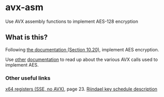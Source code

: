 # avx-asm
Use AVX assembly functions to implement AES-128 encryption

## What is this?
Following [the documentation (Section 10.20)](http://support.amd.com/TechDocs/47414_15h_sw_opt_guide.pdf), implement AES encryption.


Use [other](https://support.amd.com/TechDocs/26568.pdf) [documentation](https://software.intel.com/sites/default/files/managed/39/c5/325462-sdm-vol-1-2abcd-3abcd.pdf) to read up about the various AVX calls used to implement AES.

### Other useful links
[x64 registers (SSE, no AVX)](https://software.intel.com/sites/default/files/article/402129/mpx-linux64-abi.pdf), page 23.
[Rijndael key schedule description](https://en.wikipedia.org/wiki/Rijndael_key_schedule#Key_schedule_description)
